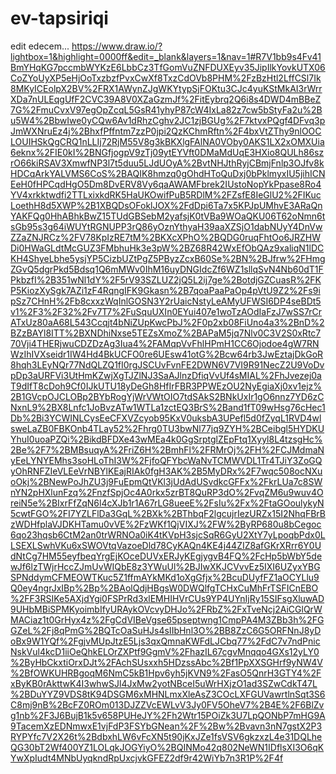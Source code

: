 # ev-tapsiriqi
edit edecem...
https://www.draw.io/?lightbox=1&highlight=0000ff&edit=_blank&layers=1&nav=1#R7V1bb9s4Fv41BmYHqKG7pccmbWYKzE6LbbCz3TfGomVuZNFDUXEyv35JipIlkYovkUTX06CoZYoUyXP5eHjOoTxzbzfPvxCwXf8TxzCdOVb8PHM%2FzBzHtl2LffCSl7Ik8MKyICEolpX2BV%2FRX1AWynZJgWKYtypSjFOKtu3CJc4yuKStMkAI3rWrrXDa7nULEqgUfF2CVC39A8V0XZaGzmJf%2FitEybrq2Q6i8s4DWD4mBBeZ7G%2FmuCvxV97egOpZcqL5GsR41yhyP87cW4IxLa82z7cw5bStyFa2u%2Bu5W4%2BbwIwe0yCQw6Av1dRhzCghv2JC1zjBGUg%2F7ktvxPQgf4DFvq3pJmWXNruEz4j%2BhxfPffntm7zzP0jpi2QzKChmRftn%2F4bxVtZThy9nlOOCLOUIHSkQgCRQ1nLLIj72RjM55V8g3kBKXlgFAlNA0VOby0AKS1LX2xOMXUia6eknx%2FIE0kI%2BNGfjogpV9zTj09ytEYVft0DMaMdUqE3HXio8QULh86szrO66kiRSAV3XmwfNP3l7t5duu5LJdUOyA%2BvtNHJthRyjCBmjFnlp3OJfv8kHDCqArkYALVMS6CoS%2BAQIK8hmzq0gOhdHToQuDxj0bPklmyxIU5jihICNEeH0fHPCqdHgO5Dm8DvERV8Vy6qaAWAMFbrek2IUstoNopYkPpase8Ro4YV4xrkktwdfi2TTLxixkdRK5HaUKOwifPuB5RDlM%2FZsfE8IeGlU2%2FIKucLoethH8d5XWP%2B1XBQDsOFoklJOX%2FdDpi6Ta7x5KPJpUMhvE3ARaQnYAKFQg0HhABhkBwZ15TUdGBSebM2yafsjK0tVBa9WOaQKU06T62oNmn6tsGb95s3g64iWUYtRGNUPP3rQ86yOznYthyaH39aaXZSjO1dabNUyY4DnVwZZaZNJRCz%2FV78KpIzRE7tM%2BKXcXPhO%2BQDG0ruqFhtOo6JRZHWDi0HWaGLdtMcGUZ3FMbhuHk3e3pW%2BZ68R42WxEfObQAz9xaliqN1lDCKH4ShyeLbhe5ysjYP5CizbUZtPgZ5PByzZcxB60Se%2BN%2BJfrw%2FHmgZGvQ5dgrPkd5Bdsq1Q6mMWv0IhM16uyDNGIdcZf6WZ1sllqSvN4Nb60dT1FPkbzfI%2B351wNl1dY%2F5rV93SZLUZ2jQ5L2ij7ge%2BotdjGZCuasR%2FKP5KiozXySgk7AZi1zF4RqngIFK9Gkasn%2B7qoaPaaPaOp4pVtU9Z2%2Fs9ipSz7CHnH%2Fb8cxxzWqInlGOSN3Y2rUaicNstyLeAMyUFWSI6DP4seBDt5v1%2F3%2F32%2Fv7T7%2FuSquUXIn0EYui407e1woTzAOdIaFzJ7wSS7rCrATxUz80aA68L543Ccqjt4bNiZUpKwcPbJ%2F0p2xb08FiUno4a3%2BnD%2BZzBAYl8ITT%2BXNDhiNxse5TEZsXmoZ%2BAPaM5jq7Nlv0C3V2S0xRtc770Vji4THERjwuCDZDzAg3Iua4%2FAMqpVvFhlHPmH1CC6Ojodoe4gW7RNWzIhIVXseidr1IW4Hd4BkUCFO0re6UEsw41otG%2Bcw64rb3JwEztajDkGoR8hqh3LEyNQr77NdQLZQ1fI0rgJSCUvFvnFE2DWN6V7VI9R91NecZ2U9VoDvpDp3aURFVi3UtHmKZwjXgTJZlNJ3SaAJlnzDfiqVvUf4sMIAL%2FhJvezej0aT9dIfT8cDoh9Cf0IJkUTU18yDeGh8HfIrFBR3PPWEzOU2NyEgiaXj0xv1ejz%2B1GVcpOJCLOBp2BYbRogYjWrVWtOIO7tdSAkS2BNkUxIr1gO6nnz7YD6zCNxnL9%2BX8Lnfc1JoBvzATw1WTLa1zctEQ3BrS%2Band1fT09wHsg76cHec1Db%2Bi3YCWINLCysEeCFXVZcyob95KxV0uksbA3UPefl5d0fZyqL1RVD4wlsweLaZB0FBKOnb4TLay52%2Fhrg0TU3bwNl77jq9ZYH%2BCeibgl5HYDKUYhuI0uoaPZQi%2BikdBFDXe43wMEa4k0GgSrptglZEpFtq1Xyyl8L4tzsgHc%2Be%2F7%2BMBsuqyA%2FriZ6H%2BmhFl%2FRMrOj%2FH%2FCJMdmaNyEeLYNYEMhs3soHLoThI3W%2FjfoQFYbcWaNvTCMWVDL1Tr4TJiY3ZoGQyOhRNFZIeVLEeVrNBYlKEajRIAk0fgH3AK%2B5MyDRx%2F7wqc508ocNXuoOkj%2BNewPoJhZU3j9FuEpmQtVKl3jUdAdUSvdkcGFFx%2FkrLUa7c8SWnYN2pHXlunFzq%2FnzfSpjOc4A0rkx5zrBT8QuRP3dO%2FvqZM6u9wuv4OreiN5e%2BIxrFfZqN6l4cXJb1r1A67rLG8ueeE%2FsIu%2Fx%2FtaGOoulykyN5cwtFGO%2FI7YZLFlDa3GqL%2BXk%2BThbqF2lgcujrIezURZx15I2NhqFBrBzWDHfplaVJDKHTamu0vVE%2FzWKf1QjVIXJ%2FW%2ByRP680u8bCegoc6qo23hqsb6CtM2an0trWRNOa0iK4tKVpH3sjcSqR6GyU2XtY7yLpoqbPdx0LLSEXLSwhVKu6xSWOVtqVazoeDld78CyKAQn4KE4j44ZIZ8afGKrXRrr6Y0UdNtCg7HM55eyfbeqYrgEjKOceDUVxERJyKEgjygvB4FQ%2FcHp5bWbY5dewJf6lzTWjrHccZJmUvWIQbE8z3YWuUl%2BJIwXKJCVvvEz5IXI6UZyxYBGSPNddymCFMEOWTKuc5Z1ffmAYkMKd1oXgGfjx%2BcuDUyfFZ1aOCYLlu9Q0ey4ngrJxIBp%2Bp%2BAolQdjHBgsW0DWQlfgTCHxCuMhFrTSFICnEBO%2FF3RSIKe5AXjdYgi0FSPrRd3xlEMHIHVrCUs9YP4UYnIjRy15SIFsgXluwAD9UHbMBiSPMKyoimbIfyURAykOVcvyDHJo%2FRbZ%2FxTveNcj2AiCGlQrWMACiaz1t0GrHyx4z%2FgCdVIBeVgse65pseptwng1CmpPA4M3ZBb3h%2FGGZeL%2Fj8qPmG%2BQTcOaSuHJs4sIIbHnl3O%2BB8ZzC6G5ORFNnJ8yDoBx9W1YQf%2FgjvMUpJtzE5Ljs3qxQmnaKWFdLJCbq77%2FdC7v7ndPnicNskVul4kcD1iiOeQhkELOrZXPtf9GgmV%2FhazIL67cgvMnqqo4GXs12yLY0%2ByHbCkxtiOrxDJt%2FAchSUsxxh5HDzssAbc%2Bf1PpXXSGHrf9yNW4V%2BfOWKUHRBgoqM6NmC5kB1Hpv6yh5jKVN9%2FasO5QnrH3GTY4%2FxByKB0rAkttwK4I3whwSJl4JxMw2yotNBceI5uWrHXjzO1ad3SZwCdkT47L%2BDuYYZ9VDS8tK94DSGM6xMHNLmxXleAsZ3COcLXFGUVawrtlnSqt3S6C8mj9nB%2BcFZ0ROm013DJZZVcEWLvV3Jy0FV5OheV7%2B4E%2F6BlZvg1nb%2F3J6BujB1k5v658PUHeJY%2Fh2Wtr15POiZk3U7LpQONbP7mHG9A9TacemXzEDNmwxE1vjFdP3FSYbGNean%2F%2Bw%2Bvavn3nN7gstX2P3RYPYfc7V2X26t%2BdbxhLW6vFcXN5t90jKxJZe1fsVSV6gkzxzL4e31DQLheQG30bT2Wf400YZ1LOLqkJOGYiyO%2BQINMo42q802NeWN1IDflsXI3O6qKYwXpIudt4MNbUyqkndRpUxcjvkGFEZ2df9r42WiYb7n3R1P%2F4f
